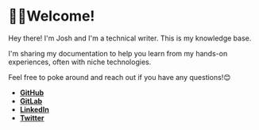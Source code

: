 # 👋🏼Welcome!

Hey there! I'm Josh and I'm a technical writer. This is my knowledge base. 

I'm sharing my documentation to help you learn from my hands-on experiences, often with niche technologies.

Feel free to poke around and reach out if you have any questions!😊

- **[GitHub](https://github.com/josh-wong)**
- **[GitLab](https://gitlab.com/josh-wong)**
- **[LinkedIn](https://www.linkedin.com/in/wongjoshua/)** 
- **[Twitter](https://twitter.com/josh_in_japan)**